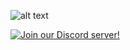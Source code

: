 ![alt text](https://cdn.discordapp.com/attachments/624405523948765184/929258052778086420/highlandslogo2.png)

<p align="center">
  
  [![Join our Discord server!](https://invidget.switchblade.xyz/2FB8wDG)](http://discord.gg/2FB8wDG)
  
</p>




